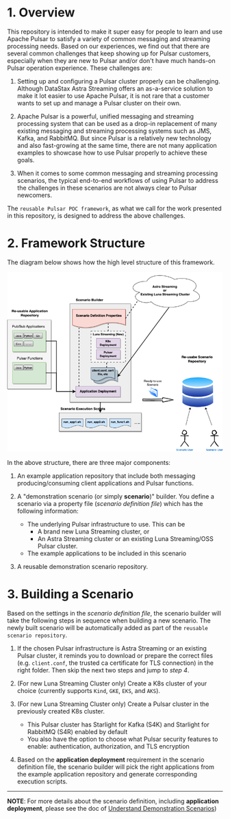 # 1. Overview

This repository is intended to make it super easy for people to learn and use Apache Pulsar to satisfy a variety of common messaging and streaming processing needs. Based on our experiences, we find out that there are several common challenges that keep showing up for Pulsar customers, especially when they are new to Pulsar and/or don't have much hands-on Pulsar operation experience. These challenges are:

1. Setting up and configuring a Pulsar cluster properly can be challenging. Although DataStax Astra Streaming offers an as-a-service solution to make it lot easier to use Apache Pulsar, it is not rare that a customer wants to set up and manage a Pulsar cluster on their own.
   
2. Apache Pulsar is a powerful, unified messaging and streaming processing system that can be used as a drop-in replacement of many existing messaging and streaming processing systems such as JMS, Kafka, and RabbitMQ. But since Pulsar is a relatively new technology and also fast-growing at the same time, there are not many application examples to showcase how to use Pulsar properly to achieve these goals.

3. When it comes to some common messaging and streaming processing scenarios, the typical end-to-end workflows of using Pulsar to address the challenges in these scenarios are not always clear to Pulsar newcomers. 

The `reusable Pulsar POC framework`, as what we call for the work presented in this repository, is designed to address the above challenges.

#  2. Framework Structure

The diagram below shows how the high level structure of this framework.

![framework_structure](images/reusable_poc-structure.png)

In the above structure, there are three major components:

1. An example application repository that include both messaging producing/consuming client applications and Pulsar functions.
   
2. A "demonstration scenario (or simply **scenario**)" builder. You define a scenario via a property file (*scenario definition file*) which has the following information:
   * The underlying Pulsar infrastructure to use. This can be 
      * A brand new Luna Streaming cluster, or
      * An Astra Streaming cluster or an existing Luna Streaming/OSS Pulsar cluster.
   * The example applications to be included in this scenario

3. A reusable demonstration scenario repository. 

# 3. Building a Scenario

Based on the settings in the *scenario definition file*, the scenario builder will take the following steps in sequence when building a new scenario. The newly built scenario will be automatically added as part of the `reusable scenario repository`.

1. If the chosen Pulsar infrastructure is Astra Streaming or an existing Pulsar cluster, it reminds you to download or prepare the correct files (e.g. `client.conf`, the trusted ca certificate for TLS connection) in the right folder. Then skip the next two steps and jump to *step 4*.

2. (For new Luna Streaming Cluster only) Create a K8s cluster of your choice (currently supports `Kind`, `GKE`, `EKS`, and `AKS`).
   
3. (For new Luna Streaming Cluster only) Create a Pulsar cluster in the previously created K8s cluster. 
   * This Pulsar cluster has Starlight for Kafka (S4K) and Starlight for RabbitMQ (S4R) enabled by default
   * You also have the option to choose what Pulsar security features to enable: authentication, authorization, and TLS encryption

4. Based on the **application deployment** requirement in the scenario definition file, the scenario builder will pick the right applications from the example application repository and generate corresponding execution scripts.

---

**NOTE**: For more details about the scenario definition, including **application deployment**, please see the doc of [Understand Demonstration Scenarios](understand_scenario.md)) 